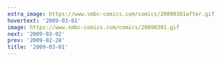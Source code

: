 ```yaml
---
extra_image: https://www.smbc-comics.com/comics/20090301after.gif
hovertext: '2009-03-01'
image: https://www.smbc-comics.com/comics/20090301.gif
next: '2009-03-02'
prev: '2009-02-28'
title: '2009-03-01'
---
```

